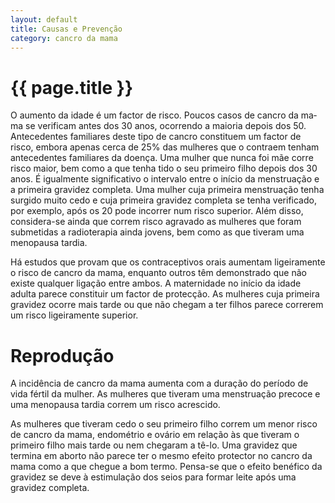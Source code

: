 ```yaml
---
layout: default
title: Causas e Prevenção
category: cancro da mama
---
```


# {{ page.title }}

<p>O aumento da idade é um factor de risco. Poucos casos de cancro da ma­ma se verificam antes dos 30 anos, ocorrendo a maioria depois dos 50. Antecedentes familiares deste tipo de cancro constituem um factor de risco, embora apenas cerca de 25% das mulheres que o contraem tenham antecedentes familiares da doença. Uma mulher que nunca foi mãe corre risco maior, bem como a que tenha tido o seu primeiro filho depois dos 30 anos. É igualmente significativo o intervalo entre o início da menstruação e a primeira gravidez completa. Uma mulher cuja primeira menstruação tenha surgido muito cedo e cuja primeira gravidez completa se tenha verificado, por exemplo, após os 20 pode incorrer num risco superior. Além disso, considera-se ainda que correm risco agravado as mulheres que foram submetidas a radioterapia ainda jovens, bem como as que tiveram uma menopausa tardia. </p> 
<p>Há estudos que provam que os contraceptivos orais aumentam ligeiramente o risco de cancro da mama, enquanto outros têm demonstrado que não existe qualquer ligação entre ambos. A maternidade no início da idade adulta parece constituir um factor de protecção. As mulheres cuja primeira gravidez ocorre mais tarde ou que não chegam a ter filhos parece correrem um risco ligeiramente superior.</p> 
<h1>Reprodução</h1> 
<p>A incidência de cancro da mama aumenta com a duração do período de vida fértil da mulher. As mulheres que tiveram uma menstruação precoce e uma menopausa tardia correm um risco acrescido. </p> 
<p>As mulheres que tiveram cedo o seu primeiro filho correm um menor risco de can­cro da mama, endométrio e ovário em relação às que tiveram o primeiro filho mais tarde ou nem chegaram a tê-lo. Uma gravidez que termina em aborto não parece ter o mesmo efeito protector no cancro da mama como a que chegue a bom termo. Pensa-se que o efeito benéfico da gravidez se deve à estimulação dos seios para formar leite após uma gravidez completa.</p> 
